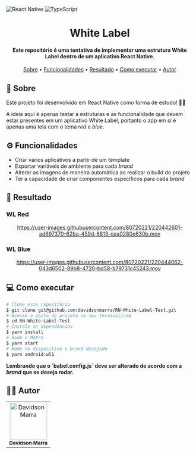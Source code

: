 ![React Native](https://img.shields.io/badge/react_native-%2320232a.svg?style=for-the-badge&logo=react&logoColor=%2361DAFB)
![TypeScript](https://img.shields.io/badge/typescript-%23007ACC.svg?style=for-the-badge&logo=typescript&logoColor=white)

<div align="center" >
  <h1>White Label</h1>
</div>
<h4 align="center">Este repositório é uma tentativa de implementar uma estrutura White Label dentro de um aplicativo React Native.</h4>
<p align="center">
 <a href="#sobre">Sobre</a> •
 <a href="#funcionalidades">Funcionalidades</a> • 
 <a href="#resultado">Resultado</a> • 
 <a href="#executar">Como executar</a> • 
 <a href="#autor">Autor</a>
</p>

<h2 id="sobre">🧾 Sobre</h2>
<p>Este projeto foi desenvolvido em React Native como forma de estudo! 👨‍💻</p>
<p>A ideia aqui é apenas testar a estruturas e as funcionalidade que devem estar presentes em um aplicativo White Label, portanto o app em sí é apenas uma tela com o tema <i>red</i> e <i>blue</i>.</p>

<h2 id="funcionalidades">⚙ Funcionalidades</h2>
<ul>
  <li>Criar vários aplicativos a partir de um template</li>
  <li>Exportar variáveis de ambiente para cada <i>brand</i></li>
  <li>Alterar as imagens de maneira automática ao realizar o build do projeto</li>
  <li>Ter a capacidade de criar componentes específicos para cada <i>brand</i></li>
</ul>

<h2 id="resultado">📱 Resultado</h2>
<h3>WL Red</h3>
<div align="center">
  
  https://user-images.githubusercontent.com/80720221/220442601-ad697370-62ba-459d-8813-cea0280e630b.mov

</div>

<h3>WL Blue</h3>
<div align="center">

  https://user-images.githubusercontent.com/80720221/220444062-043d6502-89b8-4720-bd58-b79731c45243.mov 

</div>


<h2 id="executar">💻 Como executar</h2>

```bash
# Clone este repositório
$ git clone git@github.com:davidsonmarra/RN-White-Label-Test.git
# Acesse a pasta do projeto no seu terminal/cmd
$ cd RN-White-Label-Test
# Instale as dependências
$ yarn install
# Rode o Metro
$ yarn start
# Rode no dispositivo e brand desejado
$ yarn android:wl1
```

<p><strong>Lembrando que o `babel.config.js` deve ser alterado de acordo com a <i>brand</i> que se deseja rodar.</strong></p>

<h2 id="autor">👨‍💻 Autor</h2>
<table>
  <tr>
    <td align="center">
      <a href="https://github.com/davidsonmarra">
        <img src="https://github.com/davidsonmarra.png?size=100" width="100px;" alt="Davidson Marra"/><br>
        <sub>
          <b>Davidson Marra</b>
        </sub>
      </a>
    </td>
  </tr>
</table>
